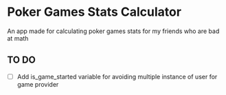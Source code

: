 # Poker Games Stats Calculator

An app made for calculating poker games stats for my friends who are bad at math

## TO DO

- [ ] Add is_game_started variable for avoiding multiple instance of user for game provider
